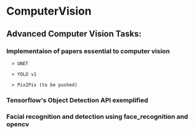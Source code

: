 # ComputerVision

## Advanced Computer Vision Tasks: 

### Implementaion of papers essential to computer vision

      > UNET
      
      > YOLO v1
      
      > Pix2Pix (to be pushed)
      
      
### Tensorflow's Object Detection API exemplified

### Facial recognition and detection using face_recognition and opencv
